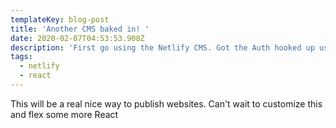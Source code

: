 ```yaml
---
templateKey: blog-post
title: 'Another CMS baked in! '
date: 2020-02-07T04:53:53.908Z
description: 'First go using the Netlify CMS. Got the Auth hooked up using Git Gateway. '
tags:
  - netlify
  - react
---
```

This will be a real nice way to publish websites. Can't wait to customize this and flex some more React
